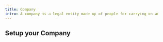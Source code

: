 ```yaml
---
title: Company
intro: A company is a legal entity made up of people for carrying on an enterprise.
---
```


## Setup your Company

